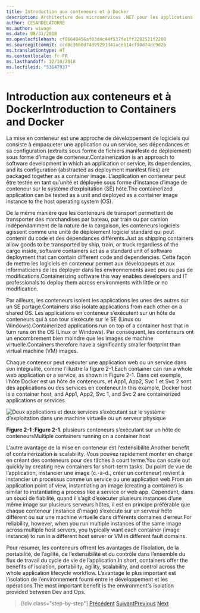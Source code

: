 ```yaml
---
title: Introduction aux conteneurs et à Docker
description: Architecture des microservices .NET pour les applications .NET en conteneur | Introduction aux conteneurs et à Docker
author: CESARDELATORRE
ms.author: wiwagn
ms.date: 08/31/2018
ms.openlocfilehash: cf86640456af03d4c44f537fe1ff3282521f2200
ms.sourcegitcommit: ccd8c36b0d74d99291d41aceb14cf98d74dc9d2b
ms.translationtype: HT
ms.contentlocale: fr-FR
ms.lasthandoff: 12/10/2018
ms.locfileid: "53147937"
---
```

# <a name="introduction-to-containers-and-docker"></a><span data-ttu-id="86d58-103">Introduction aux conteneurs et à Docker</span><span class="sxs-lookup"><span data-stu-id="86d58-103">Introduction to Containers and Docker</span></span>

<span data-ttu-id="86d58-104">La mise en conteneur est une approche de développement de logiciels qui consiste à empaqueter une application ou un service, ses dépendances et sa configuration (extraits sous forme de fichiers manifeste de déploiement) sous forme d’image de conteneur.</span><span class="sxs-lookup"><span data-stu-id="86d58-104">Containerization is an approach to software development in which an application or service, its dependencies, and its configuration (abstracted as deployment manifest files) are packaged together as a container image.</span></span> <span data-ttu-id="86d58-105">L’application en conteneur peut être testée en tant qu’unité et déployée sous forme d’instance d’image de conteneur sur le système d’exploitation (SE) hôte.</span><span class="sxs-lookup"><span data-stu-id="86d58-105">The containerized application can be tested as a unit and deployed as a container image instance to the host operating system (OS).</span></span>

<span data-ttu-id="86d58-106">De la même manière que les conteneurs de transport permettent de transporter des marchandises par bateau, par train ou par camion indépendamment de la nature de la cargaison, les conteneurs logiciels agissent comme une unité de déploiement logiciel standard qui peut contenir du code et des dépendances différents.</span><span class="sxs-lookup"><span data-stu-id="86d58-106">Just as shipping containers allow goods to be transported by ship, train, or truck regardless of the cargo inside, software containers act as a standard unit of software deployment that can contain different code and dependencies.</span></span> <span data-ttu-id="86d58-107">Cette façon de mettre les logiciels en conteneur permet aux développeurs et aux informaticiens de les déployer dans les environnements avec peu ou pas de modifications.</span><span class="sxs-lookup"><span data-stu-id="86d58-107">Containerizing software this way enables developers and IT professionals to deploy them across environments with little or no modification.</span></span>

<span data-ttu-id="86d58-108">Par ailleurs, les conteneurs isolent les applications les unes des autres sur un SE partagé.</span><span class="sxs-lookup"><span data-stu-id="86d58-108">Containers also isolate applications from each other on a shared OS.</span></span> <span data-ttu-id="86d58-109">Les applications en conteneur s’exécutent sur un hôte de conteneurs qui à son tour s’exécute sur le SE (Linux ou Windows).</span><span class="sxs-lookup"><span data-stu-id="86d58-109">Containerized applications run on top of a container host that in turn runs on the OS (Linux or Windows).</span></span> <span data-ttu-id="86d58-110">Par conséquent, les conteneurs ont un encombrement bien moindre que les images de machine virtuelle.</span><span class="sxs-lookup"><span data-stu-id="86d58-110">Containers therefore have a significantly smaller footprint than virtual machine (VM) images.</span></span>

<span data-ttu-id="86d58-111">Chaque conteneur peut exécuter une application web ou un service dans son intégralité, comme l’illustre la figure 2-1.</span><span class="sxs-lookup"><span data-stu-id="86d58-111">Each container can run a whole web application or a service, as shown in Figure 2-1.</span></span> <span data-ttu-id="86d58-112">Dans cet exemple, l’hôte Docker est un hôte de conteneurs, et App1, App2, Svc 1 et Svc 2 sont des applications ou des services en conteneur.</span><span class="sxs-lookup"><span data-stu-id="86d58-112">In this example, Docker host is a container host, and App1, App2, Svc 1, and Svc 2 are containerized applications or services.</span></span>

![Deux applications et deux services s’exécutant sur le système d’exploitation dans une machine virtuelle ou un serveur physique](./media/image1.png)

<span data-ttu-id="86d58-114">**Figure 2-1** :</span><span class="sxs-lookup"><span data-stu-id="86d58-114">**Figure 2-1**.</span></span> <span data-ttu-id="86d58-115">plusieurs conteneurs s’exécutant sur un hôte de conteneurs</span><span class="sxs-lookup"><span data-stu-id="86d58-115">Multiple containers running on a container host</span></span>

<span data-ttu-id="86d58-116">L’autre avantage de la mise en conteneur est l’extensibilité.</span><span class="sxs-lookup"><span data-stu-id="86d58-116">Another benefit of containerization is scalability.</span></span> <span data-ttu-id="86d58-117">Vous pouvez rapidement monter en charge en créant des conteneurs pour des tâches à court terme.</span><span class="sxs-lookup"><span data-stu-id="86d58-117">You can scale out quickly by creating new containers for short-term tasks.</span></span> <span data-ttu-id="86d58-118">Du point de vue de l’application, instancier une image (c.-à-d., créer un conteneur) revient à instancier un processus comme un service ou une application web.</span><span class="sxs-lookup"><span data-stu-id="86d58-118">From an application point of view, instantiating an image (creating a container) is similar to instantiating a process like a service or web app.</span></span> <span data-ttu-id="86d58-119">Cependant, dans un souci de fiabilité, quand il s’agit d’exécuter plusieurs instances d’une même image sur plusieurs serveurs hôtes, il est en principe préférable que chaque conteneur (instance d’image) s’exécute sur un serveur hôte différent ou sur une machine virtuelle dans différents domaines d’erreur.</span><span class="sxs-lookup"><span data-stu-id="86d58-119">For reliability, however, when you run multiple instances of the same image across multiple host servers, you typically want each container (image instance) to run in a different host server or VM in different fault domains.</span></span>

<span data-ttu-id="86d58-120">Pour résumer, les conteneurs offrent les avantages de l’isolation, de la portabilité, de l’agilité, de l’extensibilité et du contrôle dans l’ensemble du flux de travail du cycle de vie de l’application.</span><span class="sxs-lookup"><span data-stu-id="86d58-120">In short, containers offer the benefits of isolation, portability, agility, scalability, and control across the whole application lifecycle workflow.</span></span> <span data-ttu-id="86d58-121">L’avantage le plus important est l’isolation de l’environnement fourni entre le développement et les opérations.</span><span class="sxs-lookup"><span data-stu-id="86d58-121">The most important benefit is the environment's isolation provided between Dev and Ops.</span></span>

>[!div class="step-by-step"]
><span data-ttu-id="86d58-122">[Précédent](../index.md)
>[Suivant](docker-defined.md)</span><span class="sxs-lookup"><span data-stu-id="86d58-122">[Previous](../index.md)
[Next](docker-defined.md)</span></span>